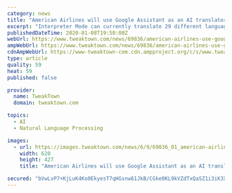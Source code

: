 ```yaml
---
category: news
title: "American Airlines will use Google Assistant as an AI translator"
excerpt: "Interpreter Mode can currently translate 29 different languages in real-time; those languages are the following: Arabic, French, German, Japanese, Russian, Spanish, and Vietnamese. Engadget has also said that according to American Airlines Interpreter Mode will only be used if a multilingual team member isn't present to assist travelers."
publishedDateTime: 2020-01-08T19:50:00Z
webUrl: https://www.tweaktown.com/news/69836/american-airlines-use-google-assistant-ai-translator/index.html
ampWebUrl: https://www.tweaktown.com/news/69836/american-airlines-use-google-assistant-ai-translator/amp.html
cdnAmpWebUrl: https://www-tweaktown-com.cdn.ampproject.org/c/s/www.tweaktown.com/news/69836/american-airlines-use-google-assistant-ai-translator/amp.html
type: article
quality: 59
heat: 59
published: false

provider:
  name: TweakTown
  domain: tweaktown.com

topics:
  - AI
  - Natural Language Processing

images:
  - url: https://images.tweaktown.com/news/6/9/69836_01_american-airlines-use-google-assistant-ai-translator.png
    width: 620
    height: 427
    title: "American Airlines will use Google Assistant as an AI translator"

secured: "bVwLvP7+KjLuK4Ko0EkyesT7qHGsnw61JkB/CGke0KL9kVZdTxQaSZ1i3iK3X0/2spewr1/FlKzHIhIlVzykXikohd/HrchLbIphJAST4nA9Sr4ynf0M7+FOy8SzN7SU/RiXBgtqsLgi4PLFzhqnzMkSx9vpmzzc0SQKNOQf5LDgy/Xr1wzQRETD5WrqgYn0gecXSObQIkOT/Be0x42LOL0BZbiBiXFj8slHCzddKdas5b2YqWM92c2G4tPBNHsdia59RrTc3ijSI1wlw+Y9UPzLzxionWRx/Jfa8i7pO5uNQiTvn9LAm9wtIxpcGkfp/zInYwqJxpeswvMpKAQDOdtmAPx8Yn3Q7vCecI6SuR898H6tHCfxMmi1EZApjy0Eo+zTh8l+ZY0QupnT4KLn5I1pdp9Tmzhpgrh/60sy999f61UNVbxqotuTjzDT5YOfxtCiKn9mlH3ZM4DtPaBvCw==;zCN/9AcJECp6qe3VFD7f0g=="
---
```


